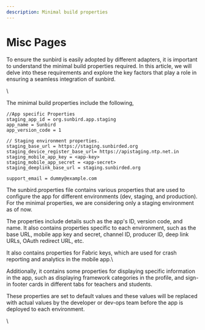 ```yaml
---
description: Minimal build properties
---
```


# Misc Pages

To ensure the sunbird is easily adopted by different adapters, it is important to understand the minimal build properties required. In this article, we will delve into these requirements and explore the key factors that play a role in ensuring a seamless integration of sunbird.

\


The minimal build properties include the following,

```properties
//App specific Properties
staging_app_id = org.sunbird.app.staging
app_name = Sunbird
app_version_code = 1

// Staging environment properties.
staging_base_url = https://staging.sunbirded.org
staging_device_register_base_url= https://apistaging.ntp.net.in
staging_mobile_app_key = <app-key>
staging_mobile_app_secret = <app-secret>
staging_deeplink_base_url = staging.sunbirded.org

support_email = dummy@example.com

```

The sunbird.properties file contains various properties that are used to configure the app for different environments (dev, staging, and production). For the minimal properties, we are considering only a staging environment as of now.

The properties include details such as the app's ID, version code, and name. It also contains properties specific to each environment, such as the base URL, mobile app key and secret, channel ID, producer ID, deep link URLs, OAuth redirect URL, etc.



It also contains properties for Fabric keys, which are used for crash reporting and analytics in the mobile app.\


Additionally, it contains some properties for displaying specific information in the app, such as displaying framework categories in the profile, and sign-in footer cards in different tabs for teachers and students.

These properties are set to default values and these values will be replaced with actual values by the developer or dev-ops team before the app is deployed to each environment.

\
